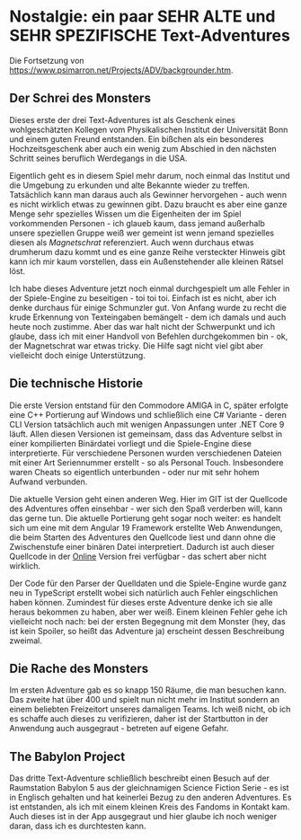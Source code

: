 # Nostalgie: ein paar SEHR ALTE und SEHR SPEZIFISCHE Text-Adventures

Die Fortsetzung von https://www.psimarron.net/Projects/ADV/backgrounder.htm.

## Der Schrei des Monsters

Dieses erste der drei Text-Adventures ist als Geschenk eines wohlgeschätzten Kollegen vom Physikalischen Institut der Universität Bonn und einem guten Freund entstanden. Ein bißchen als ein besonderes Hochzeitsgeschenk aber auch ein wenig zum Abschied in den nächsten Schritt seines beruflich Werdegangs in die USA.

Eigentlich geht es in diesem Spiel mehr darum, noch einmal das Institut und die Umgebung zu erkunden und alte Bekannte wieder zu treffen. Tatsächlich kann man daraus auch als Gewinner hervorgehen - auch wenn es nicht wirklich etwas zu gewinnen gibt. Dazu braucht es aber eine ganze Menge sehr spezielles Wissen um die Eigenheiten der im Spiel vorkommenden Personen - ich glaueb kaum, dass jemand außerhalb unsere speziellen Gruppe weiß wer gemeint ist wenn jemand spezielles diesen als _Magnetschrat_ referenziert. Auch wenn durchaus etwas drumherum dazu kommt und es eine ganze Reihe versteckter Hinweis gibt kann ich mir kaum vorstellen, dass ein Außenstehender alle kleinen Rätsel löst.

Ich habe dieses Adventure jetzt noch einmal durchgespielt um alle Fehler in der Spiele-Engine zu beseitigen - toi toi toi. Einfach ist es nicht, aber ich denke durchaus für einige Schmunzler gut. Von Anfang wurde zu recht die krude Erkennung von Texteingaben bemängelt - dem ich damals und auch heute noch zustimme. Aber das war halt nicht der Schwerpunkt und ich glaube, dass ich mit einer Handvoll von Befehlen durchgekommen bin - ok, der Magnetschrat war etwas tricky. Die Hilfe sagt nicht viel gibt aber vielleicht doch einige Unterstützung.

## Die technische Historie

Die erste Version entstand für den Commodore AMIGA in C, später erfolgte eine C++ Portierung auf Windows und schließlich eine C# Variante - deren CLI Version tatsächlich auch mit wenigen Anpassungen unter .NET Core 9 läuft. Allen diesen Versionen ist gemeinsam, dass das Adventure selbst in einer kompilierten Binärdatei vorliegt und die Spiele-Engine diese interpretierte. Für verschiedene Personen wurden verschiedenen Dateien mit einer Art Seriennummer erstellt - so als Personal Touch. Insbesondere waren Cheats so eigentlich unterbunden - oder nur mit sehr hohem Aufwand verbunden.

Die aktuelle Version geht einen anderen Weg. Hier im GIT ist der Quellcode des Adventures offen einsehbar - wer sich den Spaß verderben will, kann das gerne tun. Die aktuelle Portierung geht sogar noch weiter: es handelt sich um eine mit dem Angular 19 Framework erstellte Web Anwendungen, die beim Starten des Adventures den Quellcode liest und dann ohne die Zwischenstufe einer binären Datei interpretiert. Dadurch ist auch dieser Quellcode in der [Online](https://saphir.psimarron.net) Version frei verfügbar - das schert aber nicht wirklich.

Der Code für den Parser der Quelldaten und die Spiele-Engine wurde ganz neu in TypeScript erstellt wobei sich natürlich auch Fehler eingschlichen haben können. Zumindest für dieses erste Adventure denke ich sie alle heraus bekommen zu haben, aber wer weiß. Einem kleinen Fehler gehe ich vielleicht noch nach: bei der ersten Begegnung mit dem Monster (hey, das ist kein Spoiler, so heißt das Adventure ja) erscheint dessen Beschreibung zweimal.

## Die Rache des Monsters

Im ersten Adventure gab es so knapp 150 Räume, die man besuchen kann. Das zweite hat über 400 und spielt nun nicht mehr im Institut sondern an einem beliebten Freizeitort unseres damaligen Teams. Ich weiß nicht, ob ich es schaffe auch dieses zu verifizieren, daher ist der Startbutton in der Anwendung auch ausgegraut - betreten auf eigene Gefahr.

## The Babylon Project

Das dritte Text-Adventure schließlich beschreibt einen Besuch auf der Raumstation Babylon 5 aus der gleichnamigen Science Fiction Serie - es ist in Englisch gehalten und hat keinerlei Bezug zu den anderen Adventures. Es ist entstanden, als ich mit einem kleinen Kreis des Fandoms in Kontakt kam. Auch dieses ist in der App ausgegraut und hier glaube ich noch weniger daran, dass ich es durchtesten kann.
